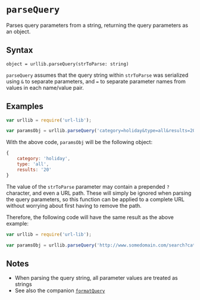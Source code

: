 # `parseQuery`

Parses query parameters from a string, returning the query parameters as an object.

## Syntax

`object = urllib.parseQuery(strToParse: string)`

`parseQuery` assumes that the query string within `strToParse` was serialized using `&` to separate parameters, and `=` to separate parameter names from values in each name/value pair.

## Examples

```js
var urllib = require('url-lib');

var paramsObj = urllib.parseQuery('category=holiday&type=all&results=20');
```

With the above code, `paramsObj` will be the following object:

```js
{
    category: 'holiday',
    type: 'all',
    results: '20'
}
```

The value of the `strToParse` parameter may contain a prepended `?` character, and even a URL path. These will simply be ignored when parsing the query parameters, so this function can be applied to a complete URL without worrying about first having to remove the path.

Therefore, the following code will have the same result as the above example:

```js
var urllib = require('url-lib');

var paramsObj = urllib.parseQuery('http://www.somedomain.com/search?category=holiday&type=all&results=20');
```

## Notes

- When parsing the query string, all parameter values are treated as strings
- See also the companion [`formatQuery`](formatQuery.md)

